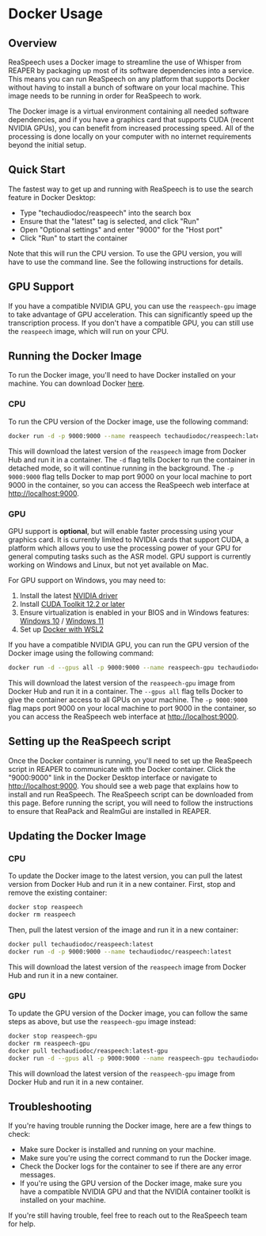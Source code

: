 # Docker Usage

## Overview

ReaSpeech uses a Docker image to streamline the use of Whisper from REAPER by
packaging up most of its software dependencies into a service. This means you
can run ReaSpeech on any platform that supports Docker without having to
install a bunch of software on your local machine. This image needs to be
running in order for ReaSpeech to work.

The Docker image is a virtual environment containing all needed software
dependencies, and if you have a graphics card that supports CUDA
(recent NVIDIA GPUs), you can benefit from increased processing speed.
All of the processing is done locally on your computer with no internet
requirements beyond the initial setup.

## Quick Start

The fastest way to get up and running with ReaSpeech is to use the search
feature in Docker Desktop:

* Type "techaudiodoc/reaspeech" into the search box
* Ensure that the "latest" tag is selected, and click "Run"
* Open "Optional settings" and enter "9000" for the "Host port"
* Click "Run" to start the container

Note that this will run the CPU version. To use the GPU version, you will have
to use the command line. See the following instructions for details.

## GPU Support

If you have a compatible NVIDIA GPU, you can use the `reaspeech-gpu` image to
take advantage of GPU acceleration. This can significantly speed up the
transcription process. If you don't have a compatible GPU, you can still use
the `reaspeech` image, which will run on your CPU.

## Running the Docker Image

To run the Docker image, you'll need to have Docker installed on your machine.
You can download Docker [here](https://www.docker.com/products/docker-desktop/).

### CPU

To run the CPU version of the Docker image, use the following command:

```sh
docker run -d -p 9000:9000 --name reaspeech techaudiodoc/reaspeech:latest
```

This will download the latest version of the `reaspeech` image from Docker Hub
and run it in a container. The `-d` flag tells Docker to run the container in
detached mode, so it will continue running in the background. The `-p 9000:9000`
flag tells Docker to map port 9000 on your local machine to port 9000 in the
container, so you can access the ReaSpeech web interface at
[http://localhost:9000](http://localhost:9000).

### GPU

GPU support is **optional**, but will enable faster processing using your
graphics card. It is currently limited to NVIDIA cards that support CUDA, a
platform which allows you to use the processing power of your GPU for general
computing tasks such as the ASR model. GPU support is currently working on
Windows and Linux, but not yet available on Mac.

For GPU support on Windows, you may need to:

1. Install the latest [NVIDIA driver](https://www.nvidia.com/Download/index.aspx)
2. Install [CUDA Toolkit 12.2 or later](https://developer.nvidia.com/cuda-downloads?target_os=Windows&target_arch=x86_64&target_version=11&target_type=exe_local)
3. Ensure virtualization is enabled in your BIOS and in Windows features:
   [Windows 10](https://learn.microsoft.com/en-us/virtualization/hyper-v-on-windows/quick-start/enable-hyper-v) / [Windows 11](https://support.microsoft.com/en-us/windows/enable-virtualization-on-windows-11-pcs-c5578302-6e43-4b4b-a449-8ced115f58e1)
4. Set up [Docker with WSL2](https://docs.docker.com/desktop/windows/wsl/)

If you have a compatible NVIDIA GPU, you can run the GPU version of the Docker
image using the following command:

```sh
docker run -d --gpus all -p 9000:9000 --name reaspeech-gpu techaudiodoc/reaspeech:latest-gpu
```

This will download the latest version of the `reaspeech-gpu` image from Docker
Hub and run it in a container. The `--gpus all` flag tells Docker to give the
container access to all GPUs on your machine. The `-p 9000:9000` flag maps port
9000 on your local machine to port 9000 in the container, so you can access the
ReaSpeech web interface at [http://localhost:9000](http://localhost:9000).

## Setting up the ReaSpeech script

Once the Docker container is running, you'll need to set up the ReaSpeech script
in REAPER to communicate with the Docker container. Click the "9000:9000" link
in the Docker Desktop interface or navigate to
[http://localhost:9000](http://localhost:9000).
You should see a web page that explains how to install and run ReaSpeech.
The ReaSpeech script can be downloaded from this page.
Before running the script, you will need to follow the instructions to ensure
that ReaPack and ReaImGui are installed in REAPER.

## Updating the Docker Image

### CPU

To update the Docker image to the latest version, you can pull the latest
version from Docker Hub and run it in a new container. First, stop and remove
the existing container:

```sh
docker stop reaspeech
docker rm reaspeech
```

Then, pull the latest version of the image and run it in a new container:

```sh
docker pull techaudiodoc/reaspeech:latest
docker run -d -p 9000:9000 --name techaudiodoc/reaspeech:latest
```

This will download the latest version of the `reaspeech` image from Docker Hub
and run it in a new container.

### GPU

To update the GPU version of the Docker image, you can follow the same steps as
above, but use the `reaspeech-gpu` image instead:

```sh
docker stop reaspeech-gpu
docker rm reaspeech-gpu
docker pull techaudiodoc/reaspeech:latest-gpu
docker run -d --gpus all -p 9000:9000 --name reaspeech-gpu techaudiodoc/reaspeech:latest-gpu
```

This will download the latest version of the `reaspeech-gpu` image from Docker
Hub and run it in a new container.

## Troubleshooting

If you're having trouble running the Docker image, here are a few things to
check:

- Make sure Docker is installed and running on your machine.
- Make sure you're using the correct command to run the Docker image.
- Check the Docker logs for the container to see if there are any error
  messages.
- If you're using the GPU version of the Docker image, make sure you have a
  compatible NVIDIA GPU and that the NVIDIA container toolkit is installed on
  your machine.

If you're still having trouble, feel free to reach out to the ReaSpeech team
for help.
